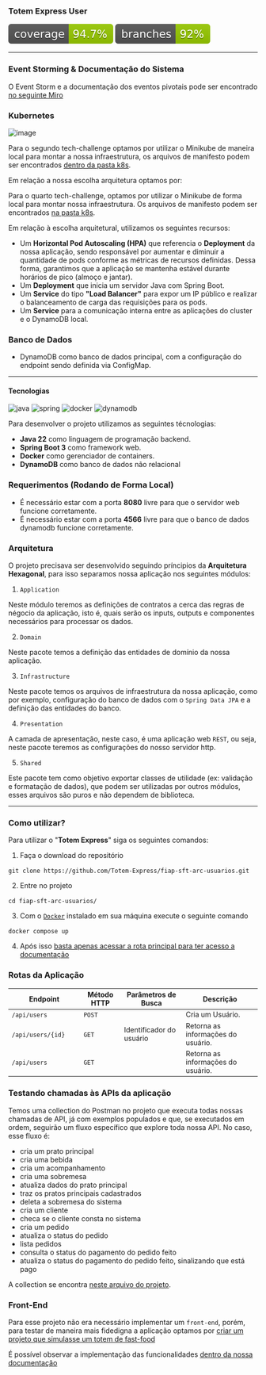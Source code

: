 ### Totem Express User
![](https://raw.githubusercontent.com/Totem-Express/fiap-sft-arc-usuarios/refs/heads/badges/jacoco.svg)
![](https://raw.githubusercontent.com/Totem-Express/fiap-sft-arc-usuarios/refs/heads/badges/branches.svg)

---

### Event Storming & Documentação do Sistema

O Event Storm e a documentação dos eventos pivotais pode ser encontrado [no seguinte Miro](https://miro.com/app/board/uXjVK3rqGz4=/?share_link_id=859281805316)

### Kubernetes

![image](https://github.com/user-attachments/assets/5925bb6b-a119-4036-9e3f-4daa54f16d48)

Para o segundo tech-challenge optamos por utilizar o Minikube de maneira local para montar a nossa infraestrutura, os arquivos de manifesto podem ser encontrados [dentro da pasta k8s](./k8s).

Em relação a nossa escolha arquitetura optamos por:

Para o quarto tech-challenge, optamos por utilizar o Minikube de forma local para montar nossa infraestrutura. Os arquivos de manifesto podem ser encontrados [na pasta k8s](./k8s).

Em relação à escolha arquitetural, utilizamos os seguintes recursos:
- Um **Horizontal Pod Autoscaling (HPA)** que referencia o **Deployment** da nossa aplicação, sendo responsável por aumentar e diminuir a quantidade de pods conforme as métricas de recursos definidas. Dessa forma, garantimos que a aplicação se mantenha estável durante horários de pico (almoço e jantar).
- Um **Deployment** que inicia um servidor Java com Spring Boot.
- Um **Service** do tipo **"Load Balancer"** para expor um IP público e realizar o balanceamento de carga das requisições para os pods.
- Um **Service** para a comunicação interna entre as aplicações do cluster e o DynamoDB local.

### Banco de Dados
- DynamoDB como banco de dados principal, com a configuração do endpoint sendo definida via ConfigMap.
---

#### Tecnologias

![java](https://img.shields.io/badge/Java_22-000?style=for-the-badge&logo=oracle&logoColor=white)
![spring](https://img.shields.io/badge/Spring_3-6DB33F?style=for-the-badge&logo=spring&logoColor=white)
![docker](https://img.shields.io/badge/Docker-2496ED?style=for-the-badge&logo=docker&logoColor=white)
![dynamodb](https://img.shields.io/badge/DynamoDB-4053D6?style=for-the-badge&logo=amazondynamodb&logoColor=white)

Para desenvolver o projeto utilizamos as seguintes técnologias:

- **Java 22** como linguagem de programação backend.
- **Spring Boot 3** como framework web.
- **Docker** como gerenciador de containers.
- **DynamoDB** como banco de dados não relacional

### Requerimentos (Rodando de Forma Local)

- É necessário estar com a porta **8080** livre para que o servidor web funcione corretamente.
- É necessário estar com a porta **4566** livre para que o banco de dados dynamodb funcione corretamente.

### Arquitetura

O projeto precisava ser desenvolvido seguindo príncipios da **Arquitetura Hexagonal**, para isso separamos nossa aplicação nos seguintes módulos:

1) `Application`

Neste módulo teremos as definições de contratos a cerca das regras de négocio da aplicação, isto é, quais serão os inputs, outputs e componentes necessários para processar os dados.

2) `Domain`

Neste pacote temos a definição das entidades de domínio da nossa aplicação.

3) `Infrastructure`

Neste pacote temos os arquivos de infraestrutura da nossa aplicação, como por exemplo, configuração do banco de dados com o `Spring Data JPA` e a definição das entidades do banco.

4) `Presentation`

A camada de apresentação, neste caso, é uma aplicação web `REST`, ou seja, neste pacote teremos as configurações do nosso servidor http.


5) `Shared`

Este pacote tem como objetivo exportar classes de utilidade (ex: validação e formatação de dados), que podem ser utilizadas por outros módulos, esses arquivos são puros e não dependem de biblioteca.

---

### Como utilizar?

Para utilizar o "**Totem Express**" siga os seguintes comandos:

1) Faça o download do repositório

```shell
git clone https://github.com/Totem-Express/fiap-sft-arc-usuarios.git
```

2) Entre no projeto

```shell
cd fiap-sft-arc-usuarios/
```

3) Com o [`Docker`](https://docs.docker.com/desktop/) instalado em sua máquina execute o seguinte comando

```shell
docker compose up
```

4) Após isso [basta apenas acessar a rota principal para ter acesso a documentação](http://localhost:8080)

### Rotas da Aplicação

| Endpoint                    | Método HTTP | Parâmetros  de Busca          | Descrição                     |
|-----------------------------|-------------|-------------------------------|-------------------------------| 
| `/api/users`                | `POST`      |                               | Cria um Usuário.
| `/api/users/{id}`           | `GET`       | Identificador do usuário      | Retorna as informações do usuário.
| `/api/users              `  | `GET`       |                               | Retorna as informações do usuário.           


### Testando chamadas às APIs da aplicação

Temos uma collection do Postman no projeto que executa todas nossas chamadas de API, já com exemplos populados e que, se executados em ordem, seguirão um fluxo específico que explore toda nossa API. No caso, esse fluxo é:

- cria um prato principal
- cria uma bebida
- cria um acompanhamento
- cria uma sobremesa
- atualiza dados do prato principal
- traz os pratos principais cadastrados
- deleta a sobremesa do sistema
- cria um cliente
- checa se o cliente consta no sistema
- cria um pedido
- atualiza o status do pedido
- lista pedidos
- consulta o status do pagamento do pedido feito
- atualiza o status do pagamento do pedido feito, sinalizando que está pago

A collection se encontra [neste arquivo do projeto](docs/postman/Totem%20Express.postman_collection.json).

### Front-End

Para esse projeto não era necessário implementar um `front-end`, porém, para testar de maneira mais fidedigna
a aplicação optamos por [criar um projeto que simulasse um totem de fast-food](https://github.com/geggr/totem-express-ui/)

É possível observar a implementação das funcionalidades [dentro da nossa documentação](docs/totem-express-ui.md)

